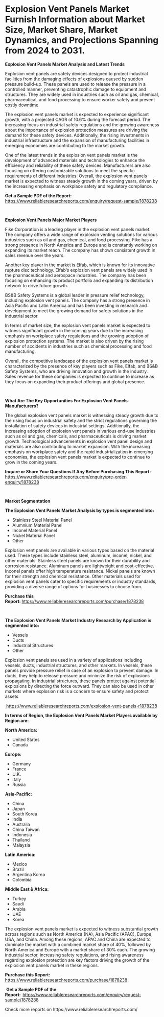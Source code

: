 <p><h1>Explosion Vent Panels Market Furnish Information about Market Size, Market Share, Market Dynamics, and Projections Spanning from 2024 to 2031.</h1></p><p><strong>Explosion Vent Panels Market Analysis and Latest Trends</strong></p>
<p><p>Explosion vent panels are safety devices designed to protect industrial facilities from the damaging effects of explosions caused by sudden pressure build-up. These panels are used to release the pressure in a controlled manner, preventing catastrophic damage to equipment and structures. They are widely used in industries such as oil and gas, chemical, pharmaceutical, and food processing to ensure worker safety and prevent costly downtime.</p><p>The explosion vent panels market is expected to experience significant growth, with a projected CAGR of 10.6% during the forecast period. The increasing focus on industrial safety regulations and the growing awareness about the importance of explosion protection measures are driving the demand for these safety devices. Additionally, the rising investments in industrial infrastructure and the expansion of manufacturing facilities in emerging economies are contributing to the market growth.</p><p>One of the latest trends in the explosion vent panels market is the development of advanced materials and technologies to enhance the efficiency and reliability of these safety devices. Manufacturers are also focusing on offering customizable solutions to meet the specific requirements of different industries. Overall, the explosion vent panels market is expected to witness steady growth in the coming years, driven by the increasing emphasis on workplace safety and regulatory compliance.</p></p>
<p><strong>Get a Sample PDF of the Report:&nbsp;</strong> <a href="https://www.reliableresearchreports.com/enquiry/request-sample/1878238">https://www.reliableresearchreports.com/enquiry/request-sample/1878238</a></p>
<p>&nbsp;</p>
<p><strong>Explosion Vent Panels Major Market Players</strong></p>
<p><p>Fike Corporation is a leading player in the explosion vent panels market. The company offers a wide range of explosion venting solutions for various industries such as oil and gas, chemical, and food processing. Fike has a strong presence in North America and Europe and is constantly working on expanding its market reach. The company has shown consistent growth in sales revenue over the years.</p><p>Another key player in the market is Elfab, which is known for its innovative rupture disc technology. Elfab's explosion vent panels are widely used in the pharmaceutical and aerospace industries. The company has been focusing on enhancing its product portfolio and expanding its distribution network to drive future growth.</p><p>BS&B Safety Systems is a global leader in pressure relief technology, including explosion vent panels. The company has a strong presence in Asia Pacific and Latin America and has been investing in research and development to meet the growing demand for safety solutions in the industrial sector.</p><p>In terms of market size, the explosion vent panels market is expected to witness significant growth in the coming years due to the increasing emphasis on workplace safety regulations and the growing adoption of explosion protection systems. The market is also driven by the rising number of accidents in industries such as chemical processing and food manufacturing.</p><p>Overall, the competitive landscape of the explosion vent panels market is characterized by the presence of key players such as Fike, Elfab, and BS&B Safety Systems, who are driving innovation and growth in the industry. Sales revenue for these companies is expected to continue to increase as they focus on expanding their product offerings and global presence.</p></p>
<p>&nbsp;</p>
<p><strong>What Are The Key Opportunities For Explosion Vent Panels Manufacturers?</strong></p>
<p><p>The global explosion vent panels market is witnessing steady growth due to the rising focus on industrial safety and the strict regulations governing the installation of safety devices in industrial settings. Additionally, the increasing adoption of explosion vent panels in various end-use industries such as oil and gas, chemicals, and pharmaceuticals is driving market growth. Technological advancements in explosion vent panel design and materials are also contributing to market expansion. With the increasing emphasis on workplace safety and the rapid industrialization in emerging economies, the explosion vent panels market is expected to continue to grow in the coming years.</p></p>
<p><strong>Inquire or Share Your Questions If Any Before Purchasing This Report:</strong> <a href="https://www.reliableresearchreports.com/enquiry/pre-order-enquiry/1878238">https://www.reliableresearchreports.com/enquiry/pre-order-enquiry/1878238</a></p>
<p>&nbsp;</p>
<p><strong>Market Segmentation</strong></p>
<p><strong>The Explosion Vent Panels Market Analysis by types is segmented into:</strong></p>
<p><ul><li>Stainless Steel Material Panel</li><li>Alumnium Material Panel</li><li>Inconel Material Panel</li><li>Nickel Material Panel</li><li>Other</li></ul></p>
<p><p>Explosion vent panels are available in various types based on the material used. These types include stainless steel, aluminum, inconel, nickel, and other materials. Stainless steel panels are known for their durability and corrosion resistance. Aluminum panels are lightweight and cost-effective. Inconel panels offer high temperature resistance. Nickel panels are known for their strength and chemical resistance. Other materials used for explosion vent panels cater to specific requirements or industry standards, providing a diverse range of options for businesses to choose from.</p></p>
<p><strong>Purchase this Report:&nbsp;</strong><a href="https://www.reliableresearchreports.com/purchase/1878238">https://www.reliableresearchreports.com/purchase/1878238</a></p>
<p>&nbsp;</p>
<p><strong>The Explosion Vent Panels Market Industry Research by Application is segmented into:</strong></p>
<p><ul><li>Vessels</li><li>Ducts</li><li>Industrial Structures</li><li>Other</li></ul></p>
<p><p>Explosion vent panels are used in a variety of applications including vessels, ducts, industrial structures, and other markets. In vessels, these panels provide pressure relief in case of an explosion to prevent damage. In ducts, they help to release pressure and minimize the risk of explosions propagating. In industrial structures, these panels protect against potential explosions by directing the force outward. They can also be used in other markets where explosion risk is a concern to ensure safety and protect assets.</p></p>
<p><a href="https://www.reliableresearchreports.com/explosion-vent-panels-r1878238">&nbsp;https://www.reliableresearchreports.com/explosion-vent-panels-r1878238</a></p>
<p><strong>In terms of Region, the Explosion Vent Panels Market Players available by Region are:</strong></p>
<p>
    <p> <strong> North America: </strong>
        <ul>
            <li>United States</li>
            <li>Canada</li>
        </ul>
        </p> 
    <p> <strong> Europe: </strong>
        <ul>
            <li>Germany</li>
            <li>France</li>
            <li>U.K.</li>
            <li>Italy</li>
            <li>Russia</li>
        </ul>
        </p> 
    <p> <strong> Asia-Pacific: </strong>
        <ul>
            <li>China</li>
            <li>Japan</li>
            <li>South Korea</li>
            <li>India</li>
            <li>Australia</li>
            <li>China Taiwan</li>
            <li>Indonesia</li>
            <li>Thailand</li>
            <li>Malaysia</li>
        </ul>
        </p> 
    <p> <strong> Latin America: </strong>
        <ul>
            <li>Mexico</li>
            <li>Brazil</li>
            <li>Argentina Korea</li>
            <li>Colombia</li>
        </ul>
        </p> 
    <p> <strong> Middle East & Africa: </strong>
        <ul>
            <li>Turkey</li>
            <li>Saudi</li>
            <li>Arabia</li>
            <li>UAE</li>
            <li>Korea</li>
        </ul>
    </p>
    </p>
<p><p>The explosion vent panels market is expected to witness substantial growth across regions such as North America (NA), Asia Pacific (APAC), Europe, USA, and China. Among these regions, APAC and China are expected to dominate the market with a combined market share of 40%, followed by North America and Europe with a market share of 30% each. The growing industrial sector, increasing safety regulations, and rising awareness regarding explosion protection are key factors driving the growth of the explosion vent panels market in these regions.</p></p>
<p><strong>Purchase this Report: </strong><a href="https://www.reliableresearchreports.com/purchase/1878238">https://www.reliableresearchreports.com/purchase/1878238</a></p>
<p>&nbsp;<strong>Get a Sample PDF of the Report:&nbsp;&nbsp;</strong><a href="https://www.reliableresearchreports.com/enquiry/request-sample/1878238">https://www.reliableresearchreports.com/enquiry/request-sample/1878238</a></p>
<p><strong></strong></p>
<p>Check more reports on https://www.reliableresearchreports.com/</p>